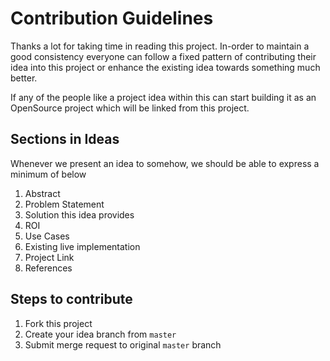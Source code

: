 # Contribution Guidelines

Thanks a lot for taking time in reading this project. In-order to maintain a 
good consistency everyone can follow a fixed pattern of contributing their 
idea into this project or enhance the existing idea towards something much better.

If any of the people like a project idea within this can start building it as an
OpenSource project which will be linked from this project.

## Sections in Ideas

Whenever we present an idea to somehow, we should be able to express a minimum
of below

1. Abstract
1. Problem Statement
1. Solution this idea provides
1. ROI
1. Use Cases
1. Existing live implementation
1. Project Link
1. References

## Steps to contribute

1. Fork this project
1. Create your idea branch from `master`
1. Submit merge request to original `master` branch